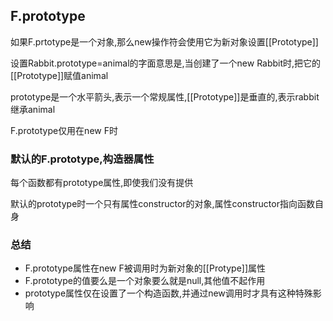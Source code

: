 ## F.prototype

如果F.prtotype是一个对象,那么new操作符会使用它为新对象设置[[Prototype]]

设置Rabbit.prototype=animal的字面意思是,当创建了一个new Rabbit时,把它的[[Prototype]]赋值animal

prototype是一个水平箭头,表示一个常规属性,[[Prototype]]是垂直的,表示rabbit继承animal

F.prototype仅用在new F时

### 默认的F.prototype,构造器属性

每个函数都有prototype属性,即使我们没有提供

默认的prototype时一个只有属性constructor的对象,属性constructor指向函数自身

### 总结

- F.prototype属性在new F被调用时为新对象的[[Protype]]属性
- F.prototype的值要么是一个对象要么就是null,其他值不起作用
- prototype属性仅在设置了一个构造函数,并通过new调用时才具有这种特殊影响

